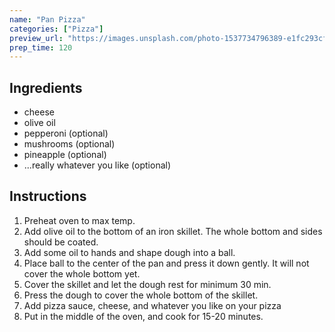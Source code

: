 ```yaml
---
name: "Pan Pizza"
categories: ["Pizza"]
preview_url: "https://images.unsplash.com/photo-1537734796389-e1fc293cf856?ixlib=rb-4.0.3&ixid=M3wxMjA3fDB8MHxzZWFyY2h8OXx8cGFuJTIwcGl6emF8ZW58MHx8MHx8fDA%3D&auto=format&fit=crop&w=400&q=60"
prep_time: 120
---
```


## Ingredients

- cheese
- olive oil
- pepperoni (optional)
- mushrooms (optional)
- pineapple (optional)
- ...really whatever you like (optional)

## Instructions

1. Preheat oven to max temp.
2. Add olive oil to the bottom of an iron skillet. The whole bottom and sides should be coated.
3. Add some oil to hands and shape dough into a ball.
4. Place ball to the center of the pan and press it down gently. It will not cover the whole bottom yet.
5. Cover the skillet and let the dough rest for minimum 30 min.
6. Press the dough to cover the whole bottom of the skillet.
7. Add pizza sauce, cheese, and whatever you like on your pizza
8. Put in the middle of the oven, and cook for 15-20 minutes.
